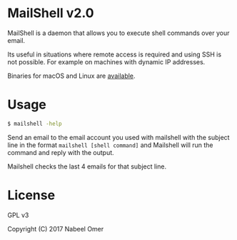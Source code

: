 # MailShell v2.0
MailShell is a daemon that allows you to execute shell commands over your email.

Its useful in situations where remote access is required and using SSH is not possible. For example on machines with dynamic IP addresses.

Binaries for macOS and Linux are [available](https://github.com/nabeelomer/MailShell/releases/tag/v2.0).

# Usage
```zsh
$ mailshell -help
```

Send an email to the email account you used with mailshell with the subject line in the format `mailshell [shell command]` and Mailshell will run the command and reply with the output.

Mailshell checks the last 4 emails for that subject line.

# License
GPL v3

Copyright (C) 2017 Nabeel Omer